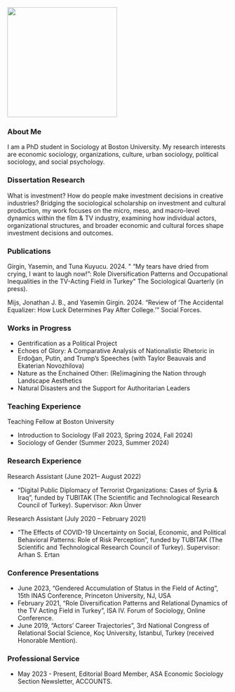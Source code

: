 
<img src="https://user-images.githubusercontent.com/101941078/192922194-5a75ba70-42a1-4767-9948-b1908ff122dd.jpg" width="250">

### About Me

I am a PhD student in Sociology at Boston University. My research interests are economic sociology, organizations, culture, urban sociology, political sociology, and social psychology. 

### Dissertation Research
What is investment? How do people make investment decisions in creative industries? Bridging the sociological scholarship on investment and cultural production, my work focuses on the micro, meso, and macro-level dynamics within the film & TV industry, examining how individual actors, organizational structures, and broader economic and cultural forces shape investment decisions and outcomes. 

### Publications
Girgin, Yasemin, and Tuna Kuyucu. 2024. " “My tears have dried from crying, I want to laugh now!”: Role Diversification Patterns and Occupational Inequalities in the TV-Acting Field in Turkey" The Sociological Quarterly (in press). 

Mijs, Jonathan J. B., and Yasemin Girgin. 2024. “Review of ‘The Accidental Equalizer: How Luck Determines Pay After College.’” Social Forces.

### Works in Progress
- Gentrification as a Political Project
- Echoes of Glory: A Comparative Analysis of Nationalistic Rhetoric in Erdoğan, Putin, and Trump’s Speeches (with Taylor Beauvais and Ekaterian Novozhilova)
- Nature as the Enchained Other: (Re)imagining the Nation through Landscape Aesthetics
- Natural Disasters and the Support for Authoritarian Leaders

### Teaching Experience
Teaching Fellow at Boston University 
- Introduction to Sociology (Fall 2023, Spring 2024, Fall 2024)
- Sociology of Gender (Summer 2023, Summer 2024)
  
### Research Experience	
Research Assistant (June 2021– August 2022)
- “Digital Public Diplomacy of Terrorist Organizations: Cases of Syria & Iraq”, funded by TUBITAK (The Scientific and Technological Research Council of Turkey).  Supervisor: Akın Ünver
  
Research Assistant (July 2020 – February 2021)
- “The Effects of COVID-19 Uncertainty on Social, Economic, and Political Behavioral Patterns: Role of Risk Perception”, funded by TUBITAK (The Scientific and Technological Research Council of Turkey). Supervisor: Arhan S. Ertan

### Conference Presentations
- June 2023, “Gendered Accumulation of Status in the Field of Acting”, 15th INAS Conference, Princeton University, NJ, USA
- February 2021, “Role Diversification Patterns and Relational Dynamics of the TV Acting Field in Turkey”, ISA IV. Forum of Sociology, Online Conference.
- June 2019, “Actors’ Career Trajectories”, 3rd National Congress of Relational Social Science, Koç University, Istanbul, Turkey (received Honorable Mention).

### Professional Service	
- May 2023 - Present, Editorial Board Member, ASA Economic Sociology Section Newsletter, ACCOUNTS.

